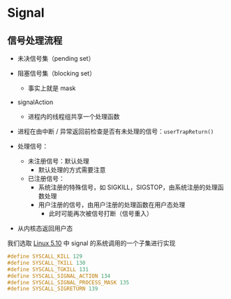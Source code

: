 # Signal

## 信号处理流程

* 未决信号集（pending set）
* 阻塞信号集（blocking set）
  * 事实上就是 mask
* signalAction
  * 进程内的线程组共享一个处理函数

* 进程在由中断 / 异常返回前检查是否有未处理的信号：`userTrapReturn()`
* 处理信号：
  * 未注册信号：默认处理
    * 默认处理的方式需要注意
  * 已注册信号：
    * 系统注册的特殊信号，如 SIGKILL，SIGSTOP，由系统注册的处理函数处理
    * 用户注册的信号，由用户注册的处理函数在用户态处理
      * 此时可能再次被信号打断（信号重入）
* 从内核态返回用户态

我们选取 [Linux 5.10](https://github.com/torvalds/linux/blob/v5.10/include/uapi/asm-generic/unistd.h) 中 signal 的系统调用的一个子集进行实现

```c
#define SYSCALL_KILL 129
#define SYSCALL_TKILL 130
#define SYSCALL_TGKILL 131
#define SYSCALL_SIGNAL_ACTION 134
#define SYSCALL_SIGNAL_PROCESS_MASK 135
#define SYSCALL_SIGRETURN 139
```

